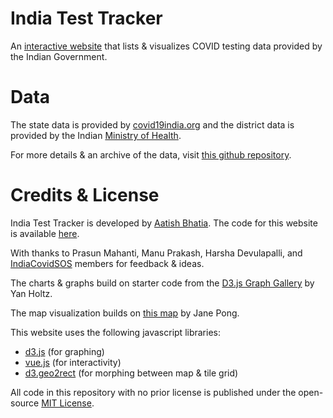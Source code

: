# India Test Tracker
An [interactive website](https://aatishb.com/indiatesttracker/) that lists & visualizes COVID testing data provided by the Indian Government.

# Data
The state data is provided by [covid19india.org](https://api.covid19india.org/) and the district data is provided by the Indian [Ministry of Health](https://www.mohfw.gov.in/).

For more details & an archive of the data, visit [this github repository](https://github.com/aatishb/indiatestpositivitydata).

# Credits & License
India Test Tracker is developed by [Aatish Bhatia](https://aatishb.com/). The code for this website is available [here](https://github.com/aatishb/indiatesttracker).

With thanks to Prasun Mahanti, Manu Prakash, Harsha Devulapalli, and [IndiaCovidSOS](https://www.indiacovidsos.org/) members for feedback & ideas.

The charts & graphs build on starter code from the [D3.js Graph Gallery](https://www.d3-graph-gallery.com/index.html) by Yan Holtz.

The map visualization builds on [this map](https://bl.ocks.org/officeofjane/d33d6ef783993b60b15a3fe0f8da1481) by Jane Pong.

This website uses the following javascript libraries:

- [d3.js](https://d3js.org/) (for graphing)
- [vue.js](https://vuejs.org/) (for interactivity)
- [d3.geo2rect](https://github.com/sebastian-meier/d3.geo2rect) (for morphing between map & tile grid)

All code in this repository with no prior license is published under the open-source [MIT License](https://github.com/aatishb/indiatesttracker/blob/main/LICENSE).
